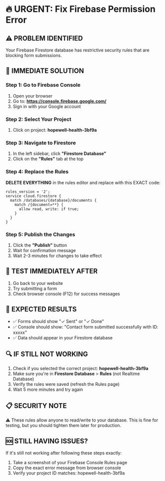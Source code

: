 # 🔥 URGENT: Fix Firebase Permission Error

## ⚠️ PROBLEM IDENTIFIED
Your Firebase Firestore database has restrictive security rules that are blocking form submissions.

## 🚨 IMMEDIATE SOLUTION

### Step 1: Go to Firebase Console
1. Open your browser
2. Go to: **https://console.firebase.google.com/**
3. Sign in with your Google account

### Step 2: Select Your Project
1. Click on project: **hopewell-health-3bf9a**

### Step 3: Navigate to Firestore
1. In the left sidebar, click **"Firestore Database"**
2. Click on the **"Rules"** tab at the top

### Step 4: Replace the Rules
**DELETE EVERYTHING** in the rules editor and replace with this EXACT code:

```
rules_version = '2';
service cloud.firestore {
  match /databases/{database}/documents {
    match /{document=**} {
      allow read, write: if true;
    }
  }
}
```

### Step 5: Publish the Changes
1. Click the **"Publish"** button
2. Wait for confirmation message
3. Wait 2-3 minutes for changes to take effect

## 🧪 TEST IMMEDIATELY AFTER
1. Go back to your website
2. Try submitting a form
3. Check browser console (F12) for success messages

## 📱 EXPECTED RESULTS
- ✅ Forms should show "✓ Sent" or "✓ Done" 
- ✅ Console should show: "Contact form submitted successfully with ID: xxxxx"
- ✅ Data should appear in your Firestore database

## 🔍 IF STILL NOT WORKING
1. Check if you selected the correct project: **hopewell-health-3bf9a**
2. Make sure you're in **Firestore Database** > **Rules** (not Realtime Database)
3. Verify the rules were saved (refresh the Rules page)
4. Wait 5 more minutes and try again

## 📋 SECURITY NOTE
⚠️ These rules allow anyone to read/write to your database. This is fine for testing, but you should tighten them later for production.

## 🆘 STILL HAVING ISSUES?
If it's still not working after following these steps exactly:
1. Take a screenshot of your Firebase Console Rules page
2. Copy the exact error message from browser console
3. Verify your project ID matches: hopewell-health-3bf9a
